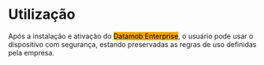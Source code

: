 # Utilização

Após a instalação e ativação do <mark style="background-color:orange;">Datamob Enterprise</mark>, o usuário pode usar o dispositivo com segurança, estando preservadas as regras de uso definidas pela empresa.
